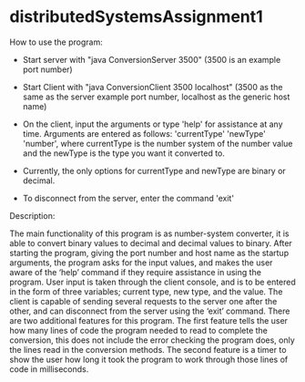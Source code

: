 # distributedSystemsAssignment1
How to use the program:

  - Start server with "java ConversionServer 3500"
    (3500 is an example port number)

  - Start Client with "java ConversionClient 3500 localhost"
    (3500 as the same as the server example port number, localhost as the generic host name)

  - On the client, input the arguments or type 'help' for assistance at any time.
    Arguments are entered as follows: 'currentType' 'newType' 'number', where currentType is the number system
      of the number value and the newType is the type you want it converted to.
  
  - Currently, the only options for currentType and newType are binary or decimal.

  - To disconnect from the server, enter the command 'exit' 

Description:

The main functionality of this program is as number-system converter, it is able to convert binary values to decimal and decimal values to binary. After starting the program,
giving the port number and host name as the startup arguments, the program asks for the input values, and makes the user aware of the ‘help’ command if they require assistance in
using the program. User input is taken through the client console, and is to be entered in the form of three variables; current type, new type, and the value. The client is
capable of sending several requests to the server one after the other, and can disconnect from the server using the ‘exit’ command. There are two additional features for this
program. The first feature tells the user how many lines of code the program needed to read to complete the conversion, this does not include the error checking the program does,
only the lines read in the conversion methods. The second feature is a timer to show the user how long it took the program to work through those lines of code in milliseconds.
